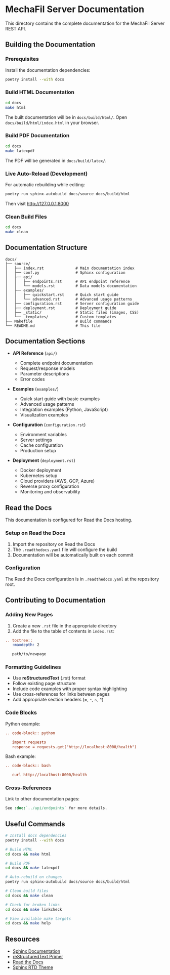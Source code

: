 # MechaFil Server Documentation

This directory contains the complete documentation for the MechaFil Server REST API.

## Building the Documentation

### Prerequisites

Install the documentation dependencies:

```bash
poetry install --with docs
```

### Build HTML Documentation

```bash
cd docs
make html
```

The built documentation will be in `docs/build/html/`. Open `docs/build/html/index.html` in your browser.

### Build PDF Documentation

```bash
cd docs
make latexpdf
```

The PDF will be generated in `docs/build/latex/`.

### Live Auto-Reload (Development)

For automatic rebuilding while editing:

```bash
poetry run sphinx-autobuild docs/source docs/build/html
```

Then visit http://127.0.0.1:8000

### Clean Build Files

```bash
cd docs
make clean
```

## Documentation Structure

```
docs/
├── source/
│   ├── index.rst              # Main documentation index
│   ├── conf.py                # Sphinx configuration
│   ├── api/
│   │   ├── endpoints.rst      # API endpoint reference
│   │   └── models.rst         # Data models documentation
│   ├── examples/
│   │   ├── quickstart.rst     # Quick start guide
│   │   └── advanced.rst       # Advanced usage patterns
│   ├── configuration.rst      # Server configuration guide
│   ├── deployment.rst         # Deployment guide
│   ├── _static/               # Static files (images, CSS)
│   └── _templates/            # Custom templates
├── Makefile                   # Build commands
└── README.md                  # This file
```

## Documentation Sections

- **API Reference** (`api/`)
  - Complete endpoint documentation
  - Request/response models
  - Parameter descriptions
  - Error codes

- **Examples** (`examples/`)
  - Quick start guide with basic examples
  - Advanced usage patterns
  - Integration examples (Python, JavaScript)
  - Visualization examples

- **Configuration** (`configuration.rst`)
  - Environment variables
  - Server settings
  - Cache configuration
  - Production setup

- **Deployment** (`deployment.rst`)
  - Docker deployment
  - Kubernetes setup
  - Cloud providers (AWS, GCP, Azure)
  - Reverse proxy configuration
  - Monitoring and observability

## Read the Docs

This documentation is configured for Read the Docs hosting.

### Setup on Read the Docs

1. Import the repository on Read the Docs
2. The `.readthedocs.yaml` file will configure the build
3. Documentation will be automatically built on each commit

### Configuration

The Read the Docs configuration is in `.readthedocs.yaml` at the repository root.

## Contributing to Documentation

### Adding New Pages

1. Create a new `.rst` file in the appropriate directory
2. Add the file to the table of contents in `index.rst`:

```rst
.. toctree::
   :maxdepth: 2

   path/to/newpage
```

### Formatting Guidelines

- Use **reStructuredText** (.rst) format
- Follow existing page structure
- Include code examples with proper syntax highlighting
- Use cross-references for links between pages
- Add appropriate section headers (=, -, ~, ^)

### Code Blocks

Python example:

```rst
.. code-block:: python

   import requests
   response = requests.get("http://localhost:8000/health")
```

Bash example:

```rst
.. code-block:: bash

   curl http://localhost:8000/health
```

### Cross-References

Link to other documentation pages:

```rst
See :doc:`../api/endpoints` for more details.
```

## Useful Commands

```bash
# Install docs dependencies
poetry install --with docs

# Build HTML
cd docs && make html

# Build PDF
cd docs && make latexpdf

# Auto-rebuild on changes
poetry run sphinx-autobuild docs/source docs/build/html

# Clean build files
cd docs && make clean

# Check for broken links
cd docs && make linkcheck

# View available make targets
cd docs && make help
```

## Resources

- [Sphinx Documentation](https://www.sphinx-doc.org/)
- [reStructuredText Primer](https://www.sphinx-doc.org/en/master/usage/restructuredtext/basics.html)
- [Read the Docs](https://docs.readthedocs.io/)
- [Sphinx RTD Theme](https://sphinx-rtd-theme.readthedocs.io/)
